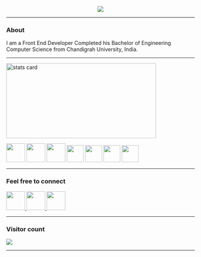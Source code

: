 <p align="center">

  <a href="https://github.com/DenverCoder1/readme-typing-svg">
    <img src="https://readme-typing-svg.demolab.com/?lines=Hi,myself Rohit Thakur ;Nice to meet ya 😁 ;&font=Fira%20Code&center=true&width=440&height=45&color=f75c7e&vCenter=true&pause=1000&size=22" /></a>
  
</p>


<hr>



<h3 > About </h3>

I am a Front End Developer Completed his Bachelor of Engineering Computer Science from Chandigrah University, India. 
<hr>

<!-- [![RohitThakur222 GitHub stats](https://github-readme-stats.vercel.app/api?username=RohitThakur222)](https://github.com/RohitThakur222) -->
<img alt= "stats card" height="200px" width="400" src="https://github-readme-streak-stats.herokuapp.com/?user=RohitThakur222&theme=neon-palenight&hide_border=false&properties=border">   
  
<!--| <a href="https://github.com/RohitThakur222"><img align="center" src="https://github-readme-stats.vercel.app/api?username=RohitThakur222&show_icons=true&include_all_commits=true&theme=buefy&hide_border=true" alt="RohitThakur222's github stats" /></a> | <a href="https://github.com/RohitThakur222"><img align="center" src="https://github-readme-stats.vercel.app/api/top-langs/?username=RohitThakur222&layout=compact&theme=buefy&hide_border=true" /></a> |
| ------------- | ------------- |
<h3> Languages, Tools & Technologies</h3> -->

<p align="left">
  
  <img width="50px"  src="https://img.icons8.com/plasticine/512/github-squared.png"/>
  <img width="50px"  src="https://img.icons8.com/color/512/git.png"/>
  <img width="50px"  src="https://img.icons8.com/color/512/c-plus-plus-logo.png"/>
  <img width="45px"  src="https://img.icons8.com/color/512/html-5.png"/>
  <img width="45px"  src="https://img.icons8.com/fluency/512/css3.png"/>
  <img width="45px"  src="https://img.icons8.com/color/512/javascript.png"/>
  <img width="45px" src="https://imgs.search.brave.com/8oFHR4xi_qBTFdIbQG1K0FmaDamE6VQA24TRaPLmwl0/rs:fit:860:0:0/g:ce/aHR0cHM6Ly9pY29u/cy52ZXJ5aWNvbi5j/b20vcG5nLzEyOC9h/cHBsaWNhdGlvbi9k/ZXNpZ25lci1pY29u/L3NxbC01LnBuZw"/>

</p>
<hr>

<h3> Feel free to connect </h3>

<p align="left">
  
  <a href="mailto:rt2002hit@gmail.com">
  <img width="50px"  src="https://img.icons8.com/doodle/512/gmail.png"/>
  </a>
  
  <a href="https://www.linkedin.com/in/rohit-thakur-5076281a6/">
  <img width="50px"  src="https://img.icons8.com/color/512/linkedin.png"/>
  </a>
  
  <a href="https://t.me/RohitThakur_19BCS1210">
  <img width="50px"  src="https://img.icons8.com/color/512/telegram-app.png"/>
  </a>
  

  
</p>
<hr>


<p align="left"> 
 <h3> Visitor count </h3>
  <img src="https://profile-counter.glitch.me/RohitThakur222/count.svg" />
</p>
<hr>




